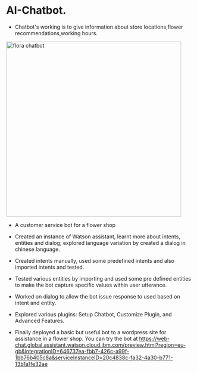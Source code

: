 
# AI-Chatbot. 
* Chatbot's working is to give information about store locations,flower recommendations,working hours.


<img width="470" alt="flora chatbot" src="https://user-images.githubusercontent.com/65405782/132210149-b6c1a86f-212d-4453-b64a-2de2bbaf56e9.png">

* A customer service bot for a flower shop

* Created an instance of Watson assistant, learnt more about intents, entities and dialog; explored language variation by created a dialog in chinese language.

* Created intents manually, used some predefined intents and also imported intents and tested.

* Tested various entities by importing and used some pre defined entities to make the bot capture specific values within user utterance.

* Worked on dialog to allow the bot issue response to used based on intent and entity.

* Explored various plugins: Setup Chatbot, Customize Plugin, and Advanced Features.

* Finally deployed a basic but useful bot to a wordpress site for assistance in a flower shop.
You can try the bot at https://web-chat.global.assistant.watson.cloud.ibm.com/preview.html?region=eu-gb&integrationID=646737ea-fbb7-426c-a99f-1bb76b405c8a&serviceInstanceID=20c4838c-fa32-4a30-b771-13b1a1fe32ae

